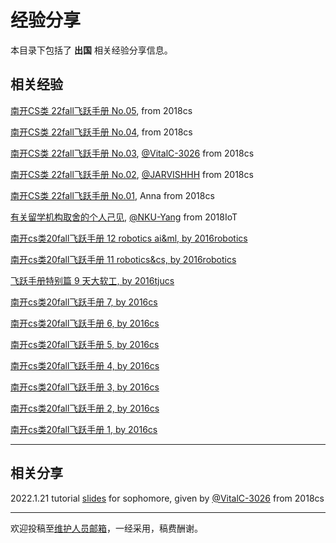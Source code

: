 # 经验分享

本目录下包括了 **出国** 相关经验分享信息。

## 相关经验

[南开CS类 22fall飞跃手册 No.05](https://mp.weixin.qq.com/s/ymji673Q6bH1tSCYIn4mgQ), from 2018cs

[南开CS类 22fall飞跃手册 No.04](https://mp.weixin.qq.com/s/9jAqJF3Riz8rQBWDpXaOJQ), from 2018cs

[南开CS类 22fall飞跃手册 No.03](https://mp.weixin.qq.com/s/lAopPOAPfscRuBJXoWcrgw), [@VitalC-3026](https://github.com/VitalC-3026) from 2018cs

[南开CS类 22fall飞跃手册 No.02](https://mp.weixin.qq.com/s/rCGr0GgLgpXyjqiSde8PEg), [@JARVISHHH](https://github.com/JARVISHHH) from 2018cs

[南开CS类 22fall飞跃手册 No.01](https://mp.weixin.qq.com/s/pmW7nRQYOIdmCyK0yl9sAQ), Anna from 2018cs

[有关留学机构取舍的个人己见](/experiences/abroad/abroad_0.md), [@NKU-Yang](https://github.com/NKU-Yang) from 2018IoT

[南开cs类20fall飞跃手册 12 robotics ai&ml, by 2016robotics](https://mp.weixin.qq.com/s/WS7093phXacfUq1c3VsYjA)

[南开cs类20fall飞跃手册 11 robotics&cs, by 2016robotics](https://mp.weixin.qq.com/s/H22gWtVN-Nvgwp4piwGnxQ)

[飞跃手册特别篇 9 天大软工, by 2016tjucs](https://mp.weixin.qq.com/s/eDqawKCRlnCllASRbWmwHw)

[南开cs类20fall飞跃手册 7, by 2016cs](https://mp.weixin.qq.com/s/NOn2gcT8IRSb-F8JdqoSBA)

[南开cs类20fall飞跃手册 6, by 2016cs](https://mp.weixin.qq.com/s/PZkO9xNOqMTVsUw-mMlmaw)

[南开cs类20fall飞跃手册 5, by 2016cs](https://mp.weixin.qq.com/s/rzzgkezZxP567kbH0X766w)

[南开cs类20fall飞跃手册 4, by 2016cs](https://mp.weixin.qq.com/s/z_RotP7pWC95A32Mg6CSYg)

[南开cs类20fall飞跃手册 3, by 2016cs](https://mp.weixin.qq.com/s/thBC2Z4I0dDffxFFT0qOeA)

[南开cs类20fall飞跃手册 2, by 2016cs](https://mp.weixin.qq.com/s/HRGiTbB9Ua7m71M5t3Twlg)

[南开cs类20fall飞跃手册 1, by 2016cs](https://mp.weixin.qq.com/s/y7hN0iPZLzcUzujOr61G8Q)

---

## 相关分享

2022.1.21 tutorial [slides](https://github.com/Emanual20/NKUCS.ICU/files/7914325/20220121.experience.for.sophomore-VitalC-3026.pptx) for sophomore, given by [@VitalC-3026](https://github.com/VitalC-3026) from 2018cs

---

欢迎投稿至[维护人员邮箱](mailto:emanual20@foxmail.com)，一经采用，稿费酬谢。